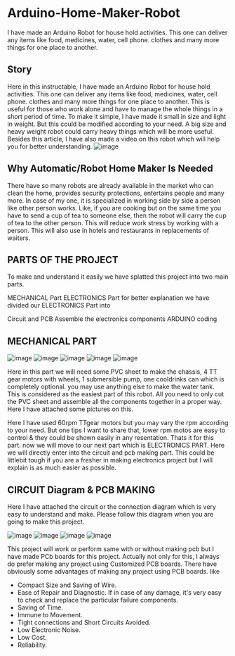 # Arduino-Home-Maker-Robot
I have made an Arduino Robot for house hold activities. This one can deliver any items like food, medicines, water, cell phone. clothes and many more things for one place to another.
## Story
Here in this instructable, I have made an Arduino Robot for house hold activities. This one can deliver any items like food, medicines, water, cell phone. clothes and many more things for one place to another. This is useful for those who work alone and have to manage the whole things in a short period of time. To make it simple, I have made it small in size and light in weight. But this could be modified according to your need. A big size and heavy weight robot could carry heavy things which will be more useful. Besides this article, I have also made a video on this robot which will help you for better understanding.
![image](https://user-images.githubusercontent.com/79990158/201729614-d131743f-f5dd-4db7-9c3a-db4dd588a34b.png)
## Why Automatic/Robot Home Maker Is Needed
There have so many robots are already available in the market who can clean the home, provides security protections, entertains people and many more. In case of my one, it is specialized in working side by side a person like other person works. Like, if you are cooking but on the same time you have to send a cup of tea to someone else, then the robot will carry the cup of tea to the other person. This will reduce work stress by working with a person. This will also use in hotels and restaurants in replacements of waiters.

## PARTS OF THE PROJECT
To make and understand it easily we have splatted this project into two main parts.

MECHANICAL Part
ELECTRONICS Part
for better explanation we have divided our ELECTRONICS Part into

Circuit and PCB
Assemble the electronics components
ARDUINO coding
## MECHANICAL PART
![image](https://user-images.githubusercontent.com/79990158/201730485-429a70ce-f735-4f2f-962b-b7685a9c3133.png)
![image](https://user-images.githubusercontent.com/79990158/201730509-419b4b32-8736-4daf-a147-57cf154c84d5.png)
![image](https://user-images.githubusercontent.com/79990158/201730542-e70f43d7-f378-4375-b2d7-2e1996f05030.png)
![image](https://user-images.githubusercontent.com/79990158/201730575-9f757339-4b28-4d6c-b2e6-cd1c3ea31f2a.png)
![image](https://user-images.githubusercontent.com/79990158/201730606-680146bd-cf19-4cc3-aeb7-bf4f5c03521f.png)

Here in this part we will need some PVC sheet to make the chassis, 4 TT gear motors with wheels, 1 submersible pump, one cooldrinks can which is completely optional. you may use anything else to make the water tank. This is considered as the easiest part of this robot. All you need to only cut the PVC sheet and assemble all the components together in a proper way. Here I have attached some pictures on this.

Here I have used 60rpm TTgear motors but you may vary the rpm according to your need. But one tips I want to share that, lower rpm motos are easy to control & they could be shown easily in any resentation. Thats it for this part. now we will move to our next part which is ELECTRONICS PART. Here we will directly enter into the circuit and pcb making part. This could be littlebit tough if you are a fresher in making electronics project but I will explain is as much easier as possible.

## CIRCUIT Diagram & PCB MAKING
Here I have attached the circuit or the connection diagram which is very easy to understand and make. Please follow this diagram when you are going to make this project.

![image](https://user-images.githubusercontent.com/79990158/201730894-616e0016-6f1b-493a-9a04-2b6f2266ca0a.png)
![image](https://user-images.githubusercontent.com/79990158/201730939-a9ac2117-1ae7-48c8-a875-00e0d9b06fe5.png)
![image](https://user-images.githubusercontent.com/79990158/201730999-056d1ca1-c65b-46a8-892d-2fae215ffbe8.png)
![image](https://user-images.githubusercontent.com/79990158/201731051-1402c4e4-5c3c-468e-9bdd-56defa7b2430.png)

This project will work or perform same with or without making pcb but I have made PCb boards for this project. Actually not only for this, I always do prefer making any project using Customized PCB boards. There have obviously some advantages of making any project using PCB boards. like

- Compact Size and Saving of Wire.
- Ease of Repair and Diagnostic. If in case of any damage, it's very easy to check and replace the particular failure components.
- Saving of Time.
- Immune to Movement.
- Tight connections and Short Circuits Avoided.
- Low Electronic Noise.
- Low Cost.
- Reliability.

